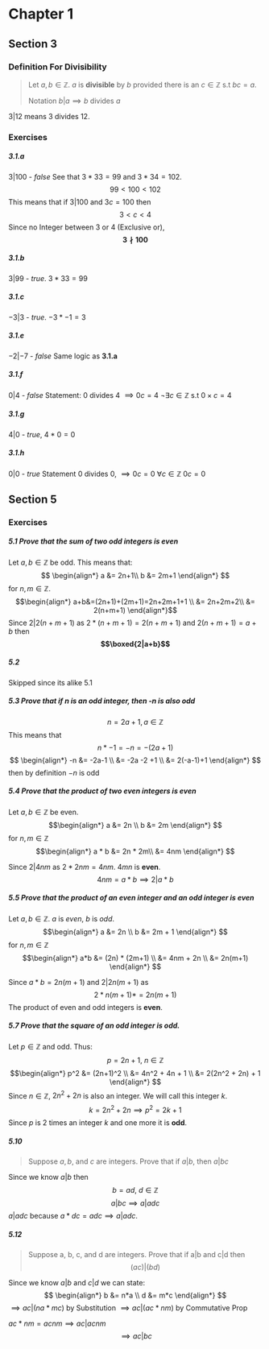# Chapter 1
## Section 3
### Definition For Divisibility
> Let $a, b \in \mathbb{Z}$. $a$ is **divisible** by $b$ provided there is an $c \in \mathbb{Z}$ s.t $bc = a$. 
> 
> Notation $b \rvert a \implies b\text{ divides } a$

$3|12$ means $3$ divides $12$.

### Exercises
##### 3.1.a 
$3 | 100$ - *false*
See that $3 * 33 = 99$ and $3 * 34 = 102$. $$99\lt 100\lt 102$$
This means that if $3|100$ and $3c=100$ then $$3\lt c\lt4$$
Since no Integer between 3 or 4 (Exclusive or), 
**$$3 \nmid 100$$**

##### 3.1.b
$3|99$ - *true*. $3*33=99$

##### 3.1.c
$-3|3$ - *true*. $-3 * -1 = 3$

##### 3.1.e
$-2|-7$ - *false*
Same logic as **3.1.a**

##### 3.1.f
$0|4$ - *false*
Statement: $0$ divides $4$ $\implies 0c=4$
$\lnot \exists c\in\mathbb{Z}$ s.t $0 \times c = 4$

##### 3.1.g
$4|0$ - *true*, $4 * 0 = 0$

##### 3.1.h
$0|0$ - *true*
Statement $0$ divides $0$, $\implies 0c = 0$
$\forall c\in\mathbb{Z} \ 0c=0$

## Section 5
### Exercises
##### 5.1 Prove that the sum of two odd integers is even
Let $a, b \in\mathbb{Z}$ be odd. 
This means that:
$$
\begin{align*}
a &= 2n+1\\
b &= 2m+1
\end{align*}
$$
for $n, m \in\mathbb{Z}$.
$$\begin{align*}
a+b&=(2n+1)+(2m+1)=2n+2m+1+1 \\
&= 2n+2m+2\\
&= 2(n+m+1)
\end{align*}$$
Since $2|2(n+m+1)$ as $2 * (n+m+1)= 2(n+m+1)$
and $2(n+m+1) = a+b$ then 
**$$\boxed{2|a+b}$$**

##### 5.2
Skipped since its alike 5.1
##### 5.3 Prove that if $n$ is an odd integer, then -$n$ is also odd
$$n = 2a+1, a\in\mathbb{Z}$$
This means that $$n*-1 = -n = -(2a+1)$$
$$
\begin{align*}
-n &= -2a-1 \\
&= -2a -2 +1 \\
&= 2(-a-1)+1
\end{align*}
$$
then by definition $-n$ is odd

##### 5.4 Prove that the product of two even integers is even
Let $a, b\in\mathbb{Z}$ be even.
$$\begin{align*}
a &= 2n \\
b &= 2m
\end{align*}
$$
for $n, m\in\mathbb{Z}$
$$\begin{align*}
a * b &= 2n * 2m\\
&= 4nm
\end{align*}
$$

Since $2|4nm$ as $2*2nm = 4nm$. $4mn$ is **even**. 
$$4nm = a * b \implies 2|a*b$$

##### 5.5 Prove that the product of an even integer and an odd integer is even
Let $a, b \in\mathbb{Z}$. $a$ is *even*, $b$ is *odd*.
$$\begin{align*}
a &= 2n \\
b &= 2m + 1 
\end{align*}
$$
for $n, m\in\mathbb{Z}$
$$\begin{align*}
a*b &= (2n) * (2m+1) \\
&= 4nm + 2n \\
&= 2n(m+1)
\end{align*}
$$

Since $a*b = 2n(m+1)$ and $2|2n(m+1)$ as $$2 *n(m+1)*=2n(m+1)$$
The product of even and odd integers is **even**.

##### 5.7 Prove that the square of an odd integer is odd.
Let $p\in\mathbb{Z}$ and odd. 
Thus:
$$p=2n+1, \ n\in\mathbb{Z}$$
$$\begin{align*}
p^2 &= (2n+1)^2 \\
&= 4n^2 + 4n + 1 \\
&= 2(2n^2 + 2n) + 1
\end{align*}
$$
Since $n\in\mathbb{Z}$, $2n^2+2n$ is also an integer. We will call this integer $k$.
$$k = 2n^2+2n \implies p^2 = 2k+1$$
Since $p$ is $2$ times an integer $k$ and one more it is **odd**.

##### 5.10 
> Suppose $a, b$, and $c$ are integers. Prove that if $a|b$, then $a|bc$

Since we know $a|b$ then $$b = ad,\ d\in\mathbb{Z}$$
$$a|bc \implies a|adc$$
$a|adc$ because $a*dc = adc \implies a|adc$.

##### 5.12
> Suppose a, b, c, and d are integers. Prove that if a|b and c|d then$$(ac)|(bd)$$

Since we know $a|b$ and $c|d$ we can state:
$$
\begin{align*}
b &= n*a \\
d &= m*c
\end{align*}
$$
$\implies ac|(na * mc)$    by Substitution
$\implies ac|(ac * nm)$    by Commutative Prop 

$ac * nm = acnm \implies ac|acnm$
$$\implies ac|bc$$
